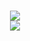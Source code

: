 <h1 align="center">
<img align="center" src="https://github-readme-stats.vercel.app/api?username=alexplom&hide_border=true&theme=radical&show_icons=true&count_private=true" />
<br/>
<img align="center" src="https://github-readme-stats.vercel.app/api/top-langs/?username=alexplom&layout=compact&hide_border=true&theme=radical&show_icons=true&count_private=true" />
</h1>

